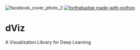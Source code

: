 ![facebook_cover_photo_2](https://user-images.githubusercontent.com/48712410/94682355-7294a080-0342-11eb-9619-6d0aff02a533.png)
[![forthebadge made-with-python](http://ForTheBadge.com/images/badges/made-with-python.svg)](https://www.python.org/)
# dViz
A Visualization Library for Deep Learning
